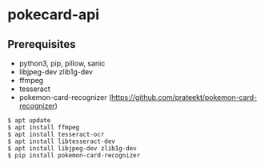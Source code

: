 # pokecard-api

## Prerequisites

- python3, pip, pillow, sanic
- libjpeg-dev zlib1g-dev
- ffmpeg
- tesseract
- pokemon-card-recognizer (https://github.com/prateekt/pokemon-card-recognizer)

```shell
$ apt update
$ apt install ffmpeg
$ apt install tesseract-ocr
$ apt install libtesseract-dev 
$ apt install libjpeg-dev zlib1g-dev
$ pip install pokemon-card-recognizer
```